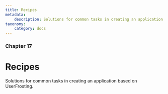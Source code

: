 ```yaml
---
title: Recipes
metadata:
    description: Solutions for common tasks in creating an application based on UserFrosting.
taxonomy:
    category: docs
---
```


### Chapter 17

# Recipes

Solutions for common tasks in creating an application based on UserFrosting.

